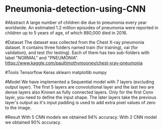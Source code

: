 # Pneumonia-detection-using-CNN


#Abstract 
A large number of children die due to pneumonia every year worldwide. An
estimated 1.2 million episodes of pneumonia were reported in children up to 5
years of age, of which 880,000 died in 2016.

#Dataset
The dataset was collected from the Chest X-ray pneumonia dataset. It contains
three folders named train (for training), val (for validation), and test (for testing).
Each of them has two sub-folders with label "NORMAL" and "PNEUMONIA".
https://www.kaggle.com/paultimothymooney/chest-xray-pneumonia

#Tools
Tensorflow
Keras
sklearn
matplotlib
numpy

#Model
We have implemented a Sequential model with 7 layers (excluding output
layer). The first 5 layers are convolutional layer and the last two are dense
layers also Known as fully connected layers. Only for the first Conv layer, you
need to define the input shape. The later layers take the previous layer's output
as it's input padding is used to add extra pixel values of zero to the image.

#Result
With 5 CNN models we obtained 94% accuracy.
With 2 CNN model we obtained 90% accuracy.

